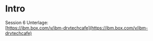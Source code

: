 # Intro

Session 6 Unterlage:  
[https://ibm.box.com/v/ibm-drvtechcafe](https://ibm.box.com/v/ibm-drvtechcafe)

